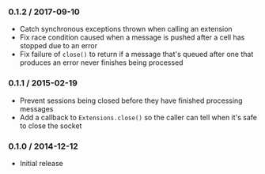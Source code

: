 ### 0.1.2 / 2017-09-10

* Catch synchronous exceptions thrown when calling an extension
* Fix race condition caused when a message is pushed after a cell has stopped
  due to an error
* Fix failure of `close()` to return if a message that's queued after one that
  produces an error never finishes being processed

### 0.1.1 / 2015-02-19

* Prevent sessions being closed before they have finished processing messages
* Add a callback to `Extensions.close()` so the caller can tell when it's safe
  to close the socket

### 0.1.0 / 2014-12-12

* Initial release
